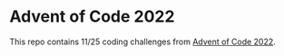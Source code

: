 # Advent of Code 2022
This repo contains 11/25 coding challenges from  [Advent of Code 2022](https://adventofcode.com/2022).
